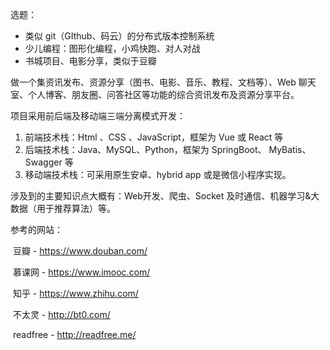 选题：

- 类似 git（GIthub、码云）的分布式版本控制系统
- 少儿编程：图形化编程，小鸡快跑、对人对战
- 书城项目、电影分享，类似于豆瓣





做一个集资讯发布、资源分享（图书、电影、音乐、教程、文档等）、Web 聊天室、个人博客、朋友圈、问答社区等功能的综合资讯发布及资源分享平台。

项目采用前后端及移动端三端分离模式开发：

1. 前端技术栈：Html 、CSS 、JavaScript，框架为 Vue 或 React 等
2. 后端技术栈：Java、MySQL、Python，框架为 SpringBoot、 MyBatis、 Swagger 等
3. 移动端技术栈：可采用原生安卓、hybrid app 或是微信小程序实现。

涉及到的主要知识点大概有：Web开发、爬虫、Socket 及时通信、机器学习&大数据（用于推荐算法）等。

参考的网站：

​	豆瓣 - https://www.douban.com/

​	慕课网 - https://www.imooc.com/

​	知乎 - https://www.zhihu.com/

​	不太灵 - http://bt0.com/

​	readfree - http://readfree.me/